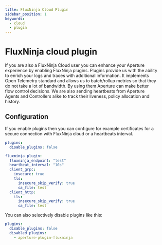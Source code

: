 ```yaml
---
title: FluxNinja Cloud Plugin
sidebar_position: 1
keywords:
  - cloud
  - plugin
---
```


# FluxNinja cloud plugin

If you are also a FluxNinja Cloud user you can enhance your Aperture experience by enabling FluxNinja plugins.
Plugins provide us with the ability to enrich your logs and traces with additional information.
It implements Open Telemetry standard and allows us to batch/rollup metrics so that they do not take a lot of bandwidth.
By using them Aperture can make better flow control decisions.
We are also sending heartbeats from Aperture Agents and Controllers alike to track their liveness, policy allocation and history.

## Configuration

If you enable plugins then you can configure for example certificates for a secure connection with FluxNinja cloud or a heartbeats interval.

```yaml
plugins:
  disable_plugins: false

fluxninja_plugin:
  fluxninja_endpoint: "test"
  heartbeat_interval: "10s"
  client_grpc:
    insecure: true
    tls:
      insecure_skip_verify: true
      ca_file: test
  client_http:
    tls:
      insecure_skip_verify: true
      ca_file: test
```

You can also selectively disable plugins like this:

```yaml
plugins:
  disable_plugins: false
  disabled_plugins:
    - aperture-plugin-fluxninja
```
